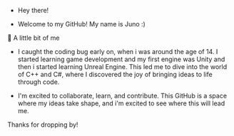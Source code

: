 - Hey there! 

- Welcome to my GitHub! My name is Juno :)

🌟 A little bit of me

- I caught the coding bug early on, when i was around the age of 14. I started learning game development and my first engine was Unity and  then i started learning Unreal Engine. This led me to dive into the world of C++ and C#, where I discovered the joy of bringing ideas to life through code.

- I'm excited to collaborate, learn, and contribute. This GitHub is a space where my ideas take shape, and i'm excited to see where this will lead me.

Thanks for dropping by! 
